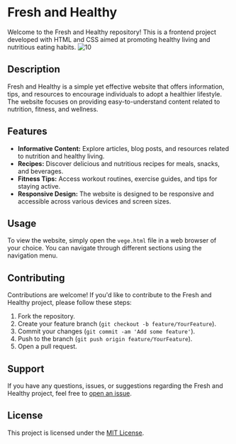 # Fresh and Healthy

Welcome to the Fresh and Healthy repository! This is a frontend project developed with HTML and CSS aimed at promoting healthy living and nutritious eating habits.
![10](https://github.com/Isuru-27/Fresh-and-Healthy/assets/139687227/be42d63b-26e3-430b-b2ee-cfa2bdc5782f)

## Description

Fresh and Healthy is a simple yet effective website that offers information, tips, and resources to encourage individuals to adopt a healthier lifestyle. The website focuses on providing easy-to-understand content related to nutrition, fitness, and wellness.

## Features

- **Informative Content:** Explore articles, blog posts, and resources related to nutrition and healthy living.
- **Recipes:** Discover delicious and nutritious recipes for meals, snacks, and beverages.
- **Fitness Tips:** Access workout routines, exercise guides, and tips for staying active.
- **Responsive Design:** The website is designed to be responsive and accessible across various devices and screen sizes.

## Usage

To view the website, simply open the `vege.html` file in a web browser of your choice. You can navigate through different sections using the navigation menu.

## Contributing

Contributions are welcome! If you'd like to contribute to the Fresh and Healthy project, please follow these steps:

1. Fork the repository.
2. Create your feature branch (`git checkout -b feature/YourFeature`).
3. Commit your changes (`git commit -am 'Add some feature'`).
4. Push to the branch (`git push origin feature/YourFeature`).
5. Open a pull request.

## Support

If you have any questions, issues, or suggestions regarding the Fresh and Healthy project, feel free to [open an issue](https://github.com/yourusername/fresh-and-healthy/issues).

## License

This project is licensed under the [MIT License](LICENSE).

